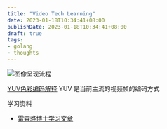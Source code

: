 ```yaml
---
title: "Video Tech Learning"
date: 2023-01-18T10:34:41+08:00
publishDate: 2023-01-18T10:34:41+08:00
draft: true
tags:
- golang
- thoughts
---
```


![图像呈现流程](https://s2.loli.net/2023/01/18/N1iVhYAInfCtb5Z.png)


[YUV色彩编码解释](https://xhunmon.github.io/VABlog/%E7%9B%B4%E6%92%AD%E6%8E%A8%E6%B5%81%E5%85%A8%E8%BF%87%E7%A8%8B/1-yuv.html)
YUV 是当前主流的视频帧的编码方式

学习资料

- [雷霄骅博士学习文章](https://blog.csdn.net/leixiaohua1020/article/details/15811977)
